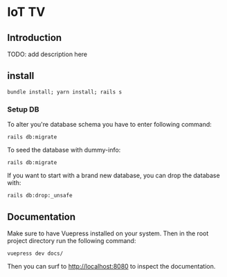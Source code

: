 # IoT TV

## Introduction

TODO: add description here

## install

```shell
bundle install; yarn install; rails s
```
### Setup DB
To alter you're database schema you have to enter following command:
```shell
rails db:migrate
```
To seed the database with dummy-info:
```shell
rails db:migrate
```
If you want to start with a brand new database, you can drop the database with:
```shell
rails db:drop:_unsafe
```
## Documentation

Make sure to have Vuepress installed on your system. Then in the root project directory run the following command:

```shell
vuepress dev docs/
```

Then you can surf to [http://localhost:8080](http://localhost:8080) to inspect the documentation.

